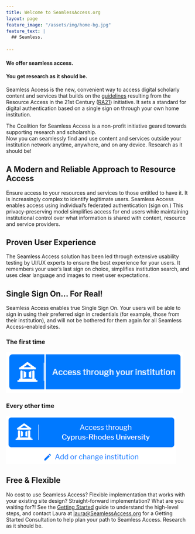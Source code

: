 ```yaml
---
title: Welcome to SeamlessAccess.org
layout: page
feature_image: "/assets/img/home-bg.jpg"
feature_text: |
  ## Seamless.

---
```


#### We offer seamless access.
#### You get research as it should be.

Seamless Access is the new, convenient way to access digital scholarly content and services that builds on the [guidelines](https://www.niso.org/publications/rp-27-2019-ra21) resulting from the Resource Access in the 21st Century ([RA21](https://ra21.org)) initiative. It sets a standard for digital authentication based on a single sign on through your own home institution.

The Coalition for Seamless Access is a non-profit initiative geared towards supporting research and scholarship.  
Now you can seamlessly find and use content and services outside your institution network anytime, anywhere, and on any device. Research as it should be!

## A Modern and Reliable Approach to Resource Access
Ensure access to your resources and services to those entitled to have it. It is increasingly complex to identify legitimate users. Seamless Access enables access using individual’s federated authentication (sign on.) This privacy-preserving model simplifies access for end users while maintaining institutional control over what information is shared with content, resource and service providers.

## Proven User Experience
The Seamless Access solution has been led through extensive usability testing by UI/UX experts to ensure the best experience for your users. It remembers your user’s last sign on choice, simplifies institution search, and uses clear language and images to meet user expectations.

## Single Sign On… For Real!
Seamless Access enables true Single Sign On. Your users will be able to sign in using their preferred sign in credentials (for example, those from their institution), and will not be bothered for them again for all Seamless Access-enabled sites.

### The first time
![Call to Action button](CTA-button.png)

### Every other time
![Assigned Action button](Active-Button.png)

## Free & Flexible
No cost to use Seamless Access? Flexible implementation that works with your existing site design? Straight-forward implementation? What are you waiting for?! See the [Getting Started](https://seamlessaccess.org/get-started/) guide to understand the high-level steps, and contact Laura at laura@SeamlessAccess.org for a Getting Started Consultation to help plan your path to Seamless Access. Research as it should be.
